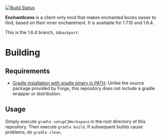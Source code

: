 [![Build Status](http://ci.haun.guru/buildStatus/icon?job=EnchantIcons)](http://ci.haun.guru/job/EnchantIcons/)

**EnchantIcons** is a client-only mod that makes enchanted books easier to find, based on their inner enchantment. It is available for 1.7.10 and 1.6.4.

This is the 1.6.4 branch, `16backport`.

# Building

## Requirements

* [Gradle installation with gradle binary in PATH](http://www.gradle.org/installation). Unlike the source package provided by Forge, this repository does not include a gradle wrapper or distribution.

## Usage
Simply execute `gradle setupCIWorkspace` in the root directory of this repository. Then execute `gradle build`. If subsequent builds cause problems, do `gradle clean`.